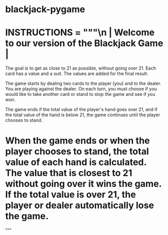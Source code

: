 # blackjack-pygame

INSTRUCTIONS = """\n | Welcome to our version of the Blackjack Game |
=================================================================================
The goal is to get as close to 21 as possible, without going over 21. 
Each card has a value and a suit. The values are added for the final result.

The game starts by dealing two cards to the player (you) and to the dealer.            
You are playing against the dealer. On each turn, you must choose if you
would like to take another card or stand to stop the game and see if you won.

The game ends if the total value of the player's hand goes over 21,
and if the total value of the hand is below 21, the game continues
until the player chooses to stand.

When the game ends or when the player chooses to stand,
the total value of each hand is calculated.  
The value that is closest to 21 without going over it wins the game.
If the total value is over 21, the player or dealer automatically lose the game.
=================================================================================
""" 
